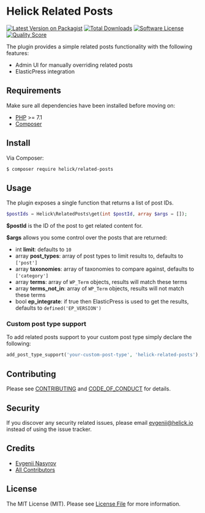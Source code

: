 # Helick Related Posts

[![Latest Version on Packagist][ico-version]][link-packagist]
[![Total Downloads][ico-downloads]][link-downloads]
[![Software License][ico-license]](LICENSE.md)
[![Quality Score][ico-code-quality]][link-code-quality]

The plugin provides a simple related posts functionality with the following features:
- Admin UI for manually overriding related posts
- ElasticPress integration

## Requirements

Make sure all dependencies have been installed before moving on:

* [PHP](http://php.net/manual/en/install.php) >= 7.1
* [Composer](https://getcomposer.org/download/)

## Install

Via Composer:

``` bash
$ composer require helick/related-posts
```

## Usage

The plugin exposes a single function that returns a list of post IDs.

``` php
$postIds = Helick\RelatedPosts\get(int $postId, array $args = []);
```

**$postId** is the ID of the post to get related content for.

**$args** allows you some control over the posts that are returned:

- int **limit**: defaults to `10`
- array **post_types**: array of post types to limit results to, defaults to `['post']`
- array **taxonomies**: array of taxonomies to compare against, defaults to `['category']`
- array **terms**: array of `WP_Term` objects, results will match these terms
- array **terms_not_in**: array of `WP_Term` objects, results will not match these terms
- bool **ep_integrate**: if true then ElasticPress is used to get the results, defaults to `defined('EP_VERSION')`

### Custom post type support

To add related posts support to your custom post type simply declare the following:

``` php
add_post_type_support('your-custom-post-type', 'helick-related-posts');
```

## Contributing

Please see [CONTRIBUTING](CONTRIBUTING.md) and [CODE_OF_CONDUCT](CODE_OF_CONDUCT.md) for details.

## Security

If you discover any security related issues, please email evgenii@helick.io instead of using the issue tracker.

## Credits

- [Evgenii Nasyrov][link-author]
- [All Contributors][link-contributors]

## License

The MIT License (MIT). Please see [License File](LICENSE.md) for more information.

[ico-version]: https://img.shields.io/packagist/v/helick/related-posts.svg?style=flat-square
[ico-license]: https://img.shields.io/badge/license-MIT-brightgreen.svg?style=flat-square
[ico-code-quality]: https://img.shields.io/scrutinizer/g/helick/related-posts.svg?style=flat-square
[ico-downloads]: https://img.shields.io/packagist/dt/helick/related-posts.svg?style=flat-square

[link-packagist]: https://packagist.org/packages/helick/related-posts
[link-code-quality]: https://scrutinizer-ci.com/g/helick/related-posts
[link-downloads]: https://packagist.org/packages/helick/related-posts
[link-author]: https://github.com/nasyrov
[link-contributors]: ../../contributors
